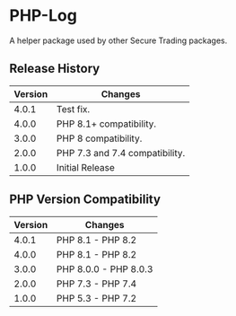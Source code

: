 # PHP-Log

A helper package used by other Secure Trading packages.

## Release History

| Version | Changes                        |
|---------|--------------------------------|
| 4.0.1   | Test fix.                      |
| 4.0.0   | PHP 8.1+ compatibility.        |
| 3.0.0   | PHP 8 compatibility.           |
| 2.0.0   | PHP 7.3 and 7.4 compatibility. |
| 1.0.0   | Initial Release                |

## PHP Version Compatibility

| Version | Changes               |
|---------|-----------------------|
| 4.0.1   | PHP 8.1 - PHP 8.2     |
| 4.0.0   | PHP 8.1 - PHP 8.2     |
| 3.0.0   | PHP 8.0.0 - PHP 8.0.3 |
| 2.0.0   | PHP 7.3 - PHP 7.4     |
| 1.0.0   | PHP 5.3 - PHP 7.2     |
